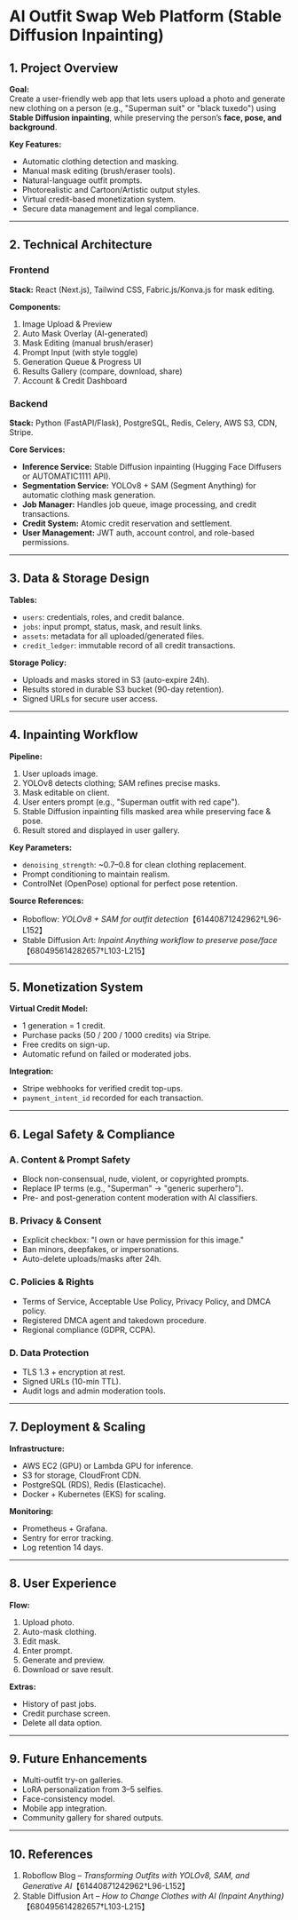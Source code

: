 # AI Outfit Swap Web Platform (Stable Diffusion Inpainting)

## 1. Project Overview

**Goal:**  
Create a user-friendly web app that lets users upload a photo and generate new clothing on a person (e.g., "Superman suit" or "black tuxedo") using **Stable Diffusion inpainting**, while preserving the person’s **face, pose, and background**.

**Key Features:**
- Automatic clothing detection and masking.
- Manual mask editing (brush/eraser tools).
- Natural-language outfit prompts.
- Photorealistic and Cartoon/Artistic output styles.
- Virtual credit-based monetization system.
- Secure data management and legal compliance.

---

## 2. Technical Architecture

### Frontend
**Stack:** React (Next.js), Tailwind CSS, Fabric.js/Konva.js for mask editing.

**Components:**
1. Image Upload & Preview
2. Auto Mask Overlay (AI-generated)
3. Mask Editing (manual brush/eraser)
4. Prompt Input (with style toggle)
5. Generation Queue & Progress UI
6. Results Gallery (compare, download, share)
7. Account & Credit Dashboard

### Backend
**Stack:** Python (FastAPI/Flask), PostgreSQL, Redis, Celery, AWS S3, CDN, Stripe.

**Core Services:**
- **Inference Service:** Stable Diffusion inpainting (Hugging Face Diffusers or AUTOMATIC1111 API).
- **Segmentation Service:** YOLOv8 + SAM (Segment Anything) for automatic clothing mask generation.
- **Job Manager:** Handles job queue, image processing, and credit transactions.
- **Credit System:** Atomic credit reservation and settlement.
- **User Management:** JWT auth, account control, and role-based permissions.

---

## 3. Data & Storage Design

**Tables:**
- `users`: credentials, roles, and credit balance.
- `jobs`: input prompt, status, mask, and result links.
- `assets`: metadata for all uploaded/generated files.
- `credit_ledger`: immutable record of all credit transactions.

**Storage Policy:**
- Uploads and masks stored in S3 (auto-expire 24h).
- Results stored in durable S3 bucket (90-day retention).
- Signed URLs for secure user access.

---

## 4. Inpainting Workflow

**Pipeline:**
1. User uploads image.
2. YOLOv8 detects clothing; SAM refines precise masks.
3. Mask editable on client.
4. User enters prompt (e.g., "Superman outfit with red cape").
5. Stable Diffusion inpainting fills masked area while preserving face & pose.
6. Result stored and displayed in user gallery.

**Key Parameters:**
- `denoising_strength`: ~0.7–0.8 for clean clothing replacement.
- Prompt conditioning to maintain realism.
- ControlNet (OpenPose) optional for perfect pose retention.

**Source References:**
- Roboflow: *YOLOv8 + SAM for outfit detection*【61440871242962†L96-L152】  
- Stable Diffusion Art: *Inpaint Anything workflow to preserve pose/face*【680495614282657†L103-L215】

---

## 5. Monetization System

**Virtual Credit Model:**
- 1 generation = 1 credit.
- Purchase packs (50 / 200 / 1000 credits) via Stripe.
- Free credits on sign-up.
- Automatic refund on failed or moderated jobs.

**Integration:**
- Stripe webhooks for verified credit top-ups.
- `payment_intent_id` recorded for each transaction.

---

## 6. Legal Safety & Compliance

### A. Content & Prompt Safety
- Block non-consensual, nude, violent, or copyrighted prompts.
- Replace IP terms (e.g., "Superman" -> "generic superhero").
- Pre- and post-generation content moderation with AI classifiers.

### B. Privacy & Consent
- Explicit checkbox: "I own or have permission for this image."
- Ban minors, deepfakes, or impersonations.
- Auto-delete uploads/masks after 24h.

### C. Policies & Rights
- Terms of Service, Acceptable Use Policy, Privacy Policy, and DMCA policy.
- Registered DMCA agent and takedown procedure.
- Regional compliance (GDPR, CCPA).

### D. Data Protection
- TLS 1.3 + encryption at rest.
- Signed URLs (10-min TTL).
- Audit logs and admin moderation tools.

---

## 7. Deployment & Scaling

**Infrastructure:**
- AWS EC2 (GPU) or Lambda GPU for inference.
- S3 for storage, CloudFront CDN.
- PostgreSQL (RDS), Redis (Elasticache).
- Docker + Kubernetes (EKS) for scaling.

**Monitoring:**
- Prometheus + Grafana.
- Sentry for error tracking.
- Log retention 14 days.

---

## 8. User Experience

**Flow:**
1. Upload photo.
2. Auto-mask clothing.
3. Edit mask.
4. Enter prompt.
5. Generate and preview.
6. Download or save result.

**Extras:**
- History of past jobs.
- Credit purchase screen.
- Delete all data option.

---

## 9. Future Enhancements

- Multi-outfit try-on galleries.
- LoRA personalization from 3–5 selfies.
- Face-consistency model.
- Mobile app integration.
- Community gallery for shared outputs.

---

## 10. References
1. Roboflow Blog – *Transforming Outfits with YOLOv8, SAM, and Generative AI*【61440871242962†L96-L152】
2. Stable Diffusion Art – *How to Change Clothes with AI (Inpaint Anything)*【680495614282657†L103-L215】


